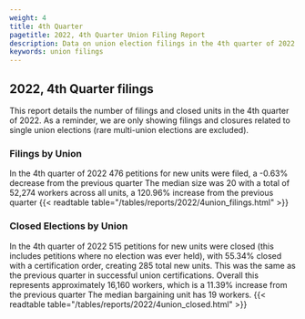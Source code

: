 ```yaml
---
weight: 4
title: 4th Quarter
pagetitle: 2022, 4th Quarter Union Filing Report
description: Data on union election filings in the 4th quarter of 2022
keywords: union filings
---
```


## 2022, 4th Quarter filings

This report details the number of filings and closed units in the 4th quarter of 2022. As a reminder, we are only showing filings and closures related to single union elections (rare multi-union elections are excluded).

### Filings by Union
In the 4th quarter of 2022 476 petitions for new units were filed, a -0.63% decrease from the previous quarter The median size was 20 with a total of 52,274 workers across all units, a 120.96% increase from the previous quarter
{{< readtable table="/tables/reports/2022/4union_filings.html" >}}

### Closed Elections by Union
In the 4th quarter of 2022 515 petitions for new units were closed (this includes petitions where no election was ever held), with 55.34% closed with a certification order, creating 285 total new units. This was the same as the previous quarter in successful union certifications. Overall this represents approximately 16,160 workers, which is a 11.39% increase from the previous quarter The median bargaining unit has 19 workers.
{{< readtable table="/tables/reports/2022/4union_closed.html" >}}
